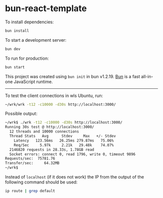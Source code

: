 # bun-react-template

To install dependencies:

```bash
bun install
```

To start a development server:

```bash
bun dev
```

To run for production:

```bash
bun start
```

This project was created using `bun init` in bun v1.2.19. [Bun](https://bun.com) is a fast all-in-one JavaScript runtime.

---
To test the client connections in wls Ubuntu, run:
```bash
~/wrk/wrk -t12 -c10000 -d30s http://localhost:3000/
```
Possible output:
```bash
~/wrk$ ./wrk -t12 -c10000 -d30s http://localhost:3000/
Running 30s test @ http://localhost:3000/
  12 threads and 10000 connections
  Thread Stats   Avg      Stdev     Max   +/- Stdev
    Latency   123.56ms   26.25ms 279.87ms   75.06%
    Req/Sec     5.97k     2.21k   29.48k    74.07%
  2146820 requests in 28.33s, 1.78GB read
  Socket errors: connect 0, read 1796, write 0, timeout 9896
Requests/sec:  75781.76
Transfer/sec:     64.32MB
~/wrk$
```
Instead of `localhost` (if it does not work) the IP from the output of the following command should be used:
```bash
ip route | grep default
```
